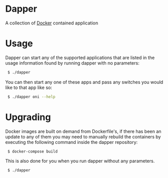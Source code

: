 # Dapper

A collection of [Docker](https://docker.com) contained application

# Usage

Dapper can start any of the supported applications that are listed in the usage information found by running dapper with no parameters:

```bash
 $ ./dapper
```


You can then start any one of these apps and pass any switches you would like to that app like so:

```bash
 $ ./dapper oni --help
```

# Upgrading

Docker images are built on demand from Dockerfile's, if there has been an update to any of them you may need to manually rebuild the containers by executing the following command inside the dapper repository:

```bash
 $ docker-compose build
```

This is also done for you when you run dapper without any parameters.

```bash
 $ ./dapper
```
